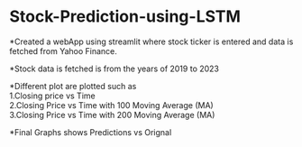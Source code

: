 # Stock-Prediction-using-LSTM
 *Created a webApp using streamlit where stock ticker is entered and data is fetched from Yahoo Finance.</br>
 
 *Stock data is fetched is from the years of 2019 to 2023</br>
 
 *Different plot are plotted such as </br>
   1.Closing price vs Time</br>
   2.Closing Price vs Time with 100 Moving Average (MA)</br>
   3.Closing Price vs Time with 200 Moving Average (MA)</br>
   
*Final Graphs shows Predictions vs Orignal</br>
 
 

